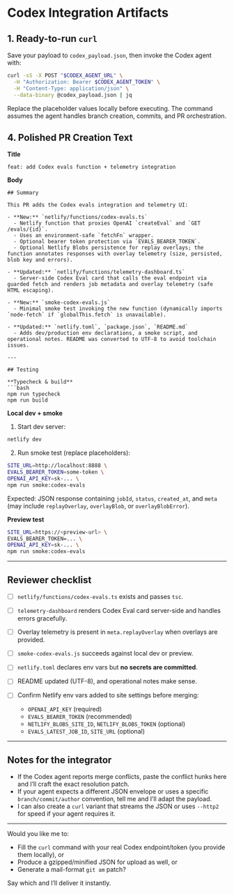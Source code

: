 # Codex Integration Artifacts

## 1. Ready-to-run `curl`

Save your payload to `codex_payload.json`, then invoke the Codex agent with:

```bash
curl -sS -X POST "$CODEX_AGENT_URL" \
  -H "Authorization: Bearer $CODEX_AGENT_TOKEN" \
  -H "Content-Type: application/json" \
  --data-binary @codex_payload.json | jq
```

Replace the placeholder values locally before executing. The command assumes the agent handles branch creation, commits, and PR orchestration.

## 4. Polished PR Creation Text

**Title**

```
feat: add Codex evals function + telemetry integration
```

**Body**

````
## Summary

This PR adds the Codex evals integration and telemetry UI:

- **New:** `netlify/functions/codex-evals.ts`  
  - Netlify function that proxies OpenAI `createEval` and `GET /evals/{id}`.
  - Uses an environment-safe `fetchFn` wrapper.
  - Optional bearer token protection via `EVALS_BEARER_TOKEN`.
  - Optional Netlify Blobs persistence for replay overlays; the function annotates responses with overlay telemetry (size, persisted, blob key and errors).

- **Updated:** `netlify/functions/telemetry-dashboard.ts`  
  - Server-side Codex Eval card that calls the eval endpoint via guarded fetch and renders job metadata and overlay telemetry (safe HTML escaping).

- **New:** `smoke-codex-evals.js`  
  - Minimal smoke test invoking the new function (dynamically imports `node-fetch` if `globalThis.fetch` is unavailable).

- **Updated:** `netlify.toml`, `package.json`, `README.md`  
  - Adds dev/production env declarations, a smoke script, and operational notes. README was converted to UTF-8 to avoid toolchain issues.

---

## Testing

**Typecheck & build**
```bash
npm run typecheck
npm run build
````

**Local dev + smoke**

1. Start dev server:

```bash
netlify dev
```

2. Run smoke test (replace placeholders):

```bash
SITE_URL=http://localhost:8888 \
EVALS_BEARER_TOKEN=some-token \
OPENAI_API_KEY=sk-... \
npm run smoke:codex-evals
```

Expected: JSON response containing `jobId`, `status`, `created_at`, and `meta` (may include `replayOverlay`, `overlayBlob`, or `overlayBlobError`).

**Preview test**

```bash
SITE_URL=https://<preview-url> \
EVALS_BEARER_TOKEN=... \
OPENAI_API_KEY=sk-... \
npm run smoke:codex-evals
```

---

## Reviewer checklist

* [ ] `netlify/functions/codex-evals.ts` exists and passes `tsc`.
* [ ] `telemetry-dashboard` renders Codex Eval card server-side and handles errors gracefully.
* [ ] Overlay telemetry is present in `meta.replayOverlay` when overlays are provided.
* [ ] `smoke-codex-evals.js` succeeds against local dev or preview.
* [ ] `netlify.toml` declares env vars but **no secrets are committed**.
* [ ] README updated (UTF-8), and operational notes make sense.
* [ ] Confirm Netlify env vars added to site settings before merging:

  * `OPENAI_API_KEY` (required)
  * `EVALS_BEARER_TOKEN` (recommended)
  * `NETLIFY_BLOBS_SITE_ID`, `NETLIFY_BLOBS_TOKEN` (optional)
  * `EVALS_LATEST_JOB_ID`, `SITE_URL` (optional)

---

## Notes for the integrator

* If the Codex agent reports merge conflicts, paste the conflict hunks here and I’ll craft the exact resolution patch.
* If your agent expects a different JSON envelope or uses a specific `branch/commit/author` convention, tell me and I’ll adapt the payload.
* I can also create a `curl` variant that streams the JSON or uses `--http2` for speed if your agent requires it.

---

Would you like me to:

* Fill the `curl` command with your real Codex endpoint/token (you provide them locally), or
* Produce a gzipped/minified JSON for upload as well, or
* Generate a mail-format `git am` patch?

Say which and I’ll deliver it instantly.
````
